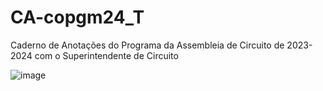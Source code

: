 # CA-copgm24_T
Caderno de Anotações do Programa da Assembleia de Circuito de 2023-2024 com o Superintendente de Circuito


![image](https://github.com/gokusander/CA-copgm24_T/assets/61749786/fb30e811-aabf-49cd-a29f-ec86958d3d59)
